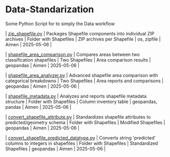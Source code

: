 # Data-Standarization
Some Python Script for to simply the Data workflow

| [zip_shapefile.py](zip_shapefile.py) | Packages Shapefile components into individual ZIP archives | Folder with Shapefiles | ZIP archives per Shapefile | os, zipfile | Aimen | 2025-05-06 |

| [shapefile_area_comparison.py](shapefile_area_comparison.py) | Compares areas between two classification shapefiles | Two Shapefiles | Area comparison results | geopandas | Aimen | 2025-05-06 |

| [shapefile_area_analyzer.py](shapefile_area_analyzer.py) | Advanced shapefile area comparison with categorical breakdowns | Two Shapefiles | Area reports and comparisons | geopandas | Aimen | 2025-05-06 |

| [shapefile_metadata.py](shapefile_metadata.py) | Analyzes and reports shapefile metadata structure | Folder with Shapefiles | Column inventory table | geopandas, pandas |  Aimen | 2025-05-06 |

| [convert_shapefile_attribute.py](convert_shapefile_attribute.py) | Standardizes shapefile attributes to predicted/geometry schema | Folder with Shapefiles | Modified Shapefiles | geopandas | Aimen | 2025-05-06 |

| [convert_shapefile_predicted_datatype.py](convert_shapefile_predicted_datatype.py) | Converts string 'predicted' columns to integers in shapefiles | Folder with Shapefiles | Standardized Shapefiles | geopandas | Aimen | 2025-05-06 |
